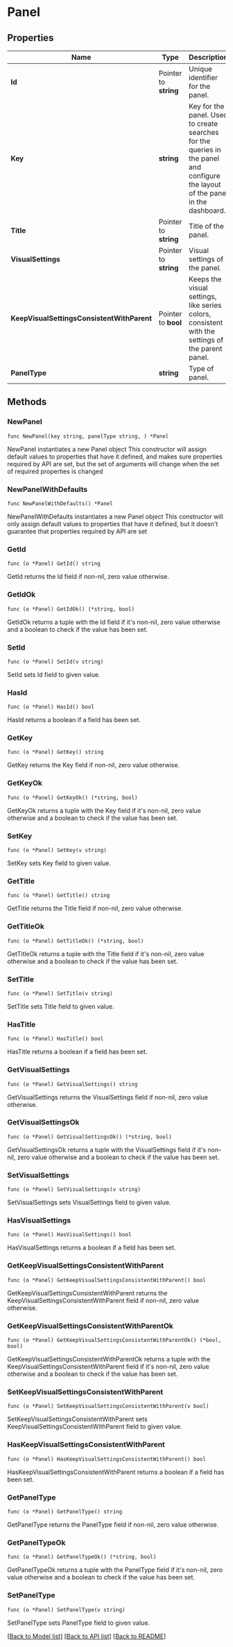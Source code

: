 # Panel

## Properties

Name | Type | Description | Notes
------------ | ------------- | ------------- | -------------
**Id** | Pointer to **string** | Unique identifier for the panel. | [optional] 
**Key** | **string** | Key for the panel. Used to create searches for the queries in the panel and configure the layout of the panel in the dashboard.  | 
**Title** | Pointer to **string** | Title of the panel. | [optional] 
**VisualSettings** | Pointer to **string** | Visual settings of the panel. | [optional] 
**KeepVisualSettingsConsistentWithParent** | Pointer to **bool** | Keeps the visual settings, like series colors, consistent with the settings of the parent panel. | [optional] [default to true]
**PanelType** | **string** | Type of panel. | 

## Methods

### NewPanel

`func NewPanel(key string, panelType string, ) *Panel`

NewPanel instantiates a new Panel object
This constructor will assign default values to properties that have it defined,
and makes sure properties required by API are set, but the set of arguments
will change when the set of required properties is changed

### NewPanelWithDefaults

`func NewPanelWithDefaults() *Panel`

NewPanelWithDefaults instantiates a new Panel object
This constructor will only assign default values to properties that have it defined,
but it doesn't guarantee that properties required by API are set

### GetId

`func (o *Panel) GetId() string`

GetId returns the Id field if non-nil, zero value otherwise.

### GetIdOk

`func (o *Panel) GetIdOk() (*string, bool)`

GetIdOk returns a tuple with the Id field if it's non-nil, zero value otherwise
and a boolean to check if the value has been set.

### SetId

`func (o *Panel) SetId(v string)`

SetId sets Id field to given value.

### HasId

`func (o *Panel) HasId() bool`

HasId returns a boolean if a field has been set.

### GetKey

`func (o *Panel) GetKey() string`

GetKey returns the Key field if non-nil, zero value otherwise.

### GetKeyOk

`func (o *Panel) GetKeyOk() (*string, bool)`

GetKeyOk returns a tuple with the Key field if it's non-nil, zero value otherwise
and a boolean to check if the value has been set.

### SetKey

`func (o *Panel) SetKey(v string)`

SetKey sets Key field to given value.


### GetTitle

`func (o *Panel) GetTitle() string`

GetTitle returns the Title field if non-nil, zero value otherwise.

### GetTitleOk

`func (o *Panel) GetTitleOk() (*string, bool)`

GetTitleOk returns a tuple with the Title field if it's non-nil, zero value otherwise
and a boolean to check if the value has been set.

### SetTitle

`func (o *Panel) SetTitle(v string)`

SetTitle sets Title field to given value.

### HasTitle

`func (o *Panel) HasTitle() bool`

HasTitle returns a boolean if a field has been set.

### GetVisualSettings

`func (o *Panel) GetVisualSettings() string`

GetVisualSettings returns the VisualSettings field if non-nil, zero value otherwise.

### GetVisualSettingsOk

`func (o *Panel) GetVisualSettingsOk() (*string, bool)`

GetVisualSettingsOk returns a tuple with the VisualSettings field if it's non-nil, zero value otherwise
and a boolean to check if the value has been set.

### SetVisualSettings

`func (o *Panel) SetVisualSettings(v string)`

SetVisualSettings sets VisualSettings field to given value.

### HasVisualSettings

`func (o *Panel) HasVisualSettings() bool`

HasVisualSettings returns a boolean if a field has been set.

### GetKeepVisualSettingsConsistentWithParent

`func (o *Panel) GetKeepVisualSettingsConsistentWithParent() bool`

GetKeepVisualSettingsConsistentWithParent returns the KeepVisualSettingsConsistentWithParent field if non-nil, zero value otherwise.

### GetKeepVisualSettingsConsistentWithParentOk

`func (o *Panel) GetKeepVisualSettingsConsistentWithParentOk() (*bool, bool)`

GetKeepVisualSettingsConsistentWithParentOk returns a tuple with the KeepVisualSettingsConsistentWithParent field if it's non-nil, zero value otherwise
and a boolean to check if the value has been set.

### SetKeepVisualSettingsConsistentWithParent

`func (o *Panel) SetKeepVisualSettingsConsistentWithParent(v bool)`

SetKeepVisualSettingsConsistentWithParent sets KeepVisualSettingsConsistentWithParent field to given value.

### HasKeepVisualSettingsConsistentWithParent

`func (o *Panel) HasKeepVisualSettingsConsistentWithParent() bool`

HasKeepVisualSettingsConsistentWithParent returns a boolean if a field has been set.

### GetPanelType

`func (o *Panel) GetPanelType() string`

GetPanelType returns the PanelType field if non-nil, zero value otherwise.

### GetPanelTypeOk

`func (o *Panel) GetPanelTypeOk() (*string, bool)`

GetPanelTypeOk returns a tuple with the PanelType field if it's non-nil, zero value otherwise
and a boolean to check if the value has been set.

### SetPanelType

`func (o *Panel) SetPanelType(v string)`

SetPanelType sets PanelType field to given value.



[[Back to Model list]](../README.md#documentation-for-models) [[Back to API list]](../README.md#documentation-for-api-endpoints) [[Back to README]](../README.md)


